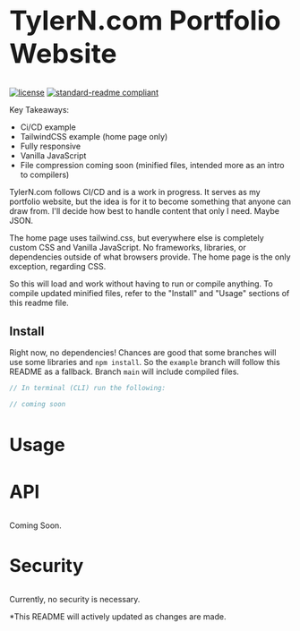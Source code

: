 <style>
  h1 { font-size: 3rem; }
  h2 { text-decoration: none; }
  h3 { font-size: 2rem; }
  ul, ol { padding-left: 1.25rem; }
</style>
# TylerN.com Portfolio Website
[![license](https://img.shields.io/github/license/:tynielsen/:repo.svg)](LICENSE)
[![standard-readme compliant](https://img.shields.io/badge/readme%20style-standard-brightgreen.svg?style=flat-square)](https://github.com/RichardLitt/standard-readme)

Key Takeaways:
- Ci/CD example
- TailwindCSS example (home page only)
- Fully responsive
- Vanilla JavaScript
- File compression coming soon (minified files, intended more as an intro to compilers)

TylerN.com follows CI/CD and is a work in progress. It serves as my portfolio website, but the idea is for it to become something that anyone can draw from. I'll decide how best to handle content that only I need. Maybe JSON.

The home page uses tailwind.css, but everywhere else is completely custom CSS and Vanilla JavaScript. No frameworks, libraries, or dependencies outside of what browsers provide. The home page is the only exception, regarding CSS.

So this will load and work without having to run or compile anything. To compile updated minified files, refer to the "Install" and "Usage" sections of this readme file.

## Install
Right now, no dependencies! Chances are good that some branches will use some libraries and `npm install`. So the `example` branch will follow this README as a fallback. Branch `main` will include compiled files.
```javascript
// In terminal (CLI) run the following:

// coming soon
```

### Usage

### API
Coming Soon.

### Security
Currently, no security is necessary.

*This README will actively updated as changes are made.
